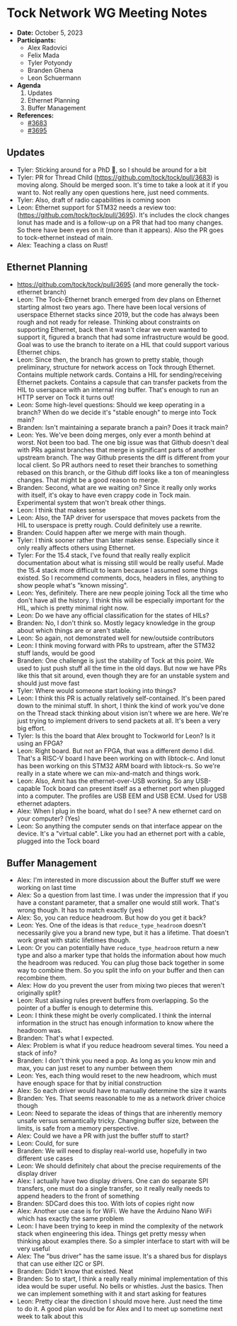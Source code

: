# Tock Network WG Meeting Notes

- **Date:** October 5, 2023
- **Participants:**
    - Alex Radovici
    - Felix Mada
    - Tyler Potyondy
    - Branden Ghena
    - Leon Schuermann
- **Agenda**
    1. Updates
    2. Ethernet Planning
    3. Buffer Management
- **References:**
    - [#3683](https://github.com/tock/tock/pull/3683)
    - [#3695](https://github.com/tock/tock/pull/3695)


## Updates
- Tyler: Sticking around for a PhD 🎉, so I should be around for a bit
- Tyler: PR for Thread Child (https://github.com/tock/tock/pull/3683) is moving along. Should be merged soon. It's time to take a look at it if you want to. Not really any open questions here, just need comments.
- Tyler: Also, draft of radio capabilities is coming soon
- Leon: Ethernet support for STM32 needs a review too: (https://github.com/tock/tock/pull/3695). It's includes the clock changes Ionut has made and is a follow-up on a PR that had too many changes. So there have been eyes on it (more than it appears). Also the PR goes to tock-ethernet instead of main.
- Alex: Teaching a class on Rust!


## Ethernet Planning
- https://github.com/tock/tock/pull/3695 (and more generally the tock-ethernet branch)
- Leon: The Tock-Ethernet branch emerged from dev plans on Ethernet starting almost two years ago. There have been local versions of userspace Ethernet stacks since 2019, but the code has always been rough and not ready for release. Thinking about constraints on supporting Ethernet, back then it wasn't clear we even wanted to support it, figured a branch that had some infrastructure would be good. Goal was to use the branch to iterate on a HIL that could support various Ethernet chips.
- Leon: Since then, the branch has grown to pretty stable, though preliminary, structure for network access on Tock through Ethernet. Contains multiple network cards. Contains a HIL for sending/receiving Ethernet packets. Contains a capsule that can transfer packets from the HIL to userspace with an internal ring buffer. That's enough to run an HTTP server on Tock it turns out!
- Leon: Some high-level questions: Should we keep operating in a branch? When do we decide it's "stable enough" to merge into Tock main?
- Branden: Isn't maintaining a separate branch a pain? Does it track main?
- Leon: Yes. We've been doing merges, only ever a month behind at worst. Not been too bad. The one big issue was that Github doesn't deal with PRs against branches that merge in significant parts of another upstream branch. The way Github presents the diff is different from your local client. So PR authors need to reset their branches to something rebased on this branch, or the Github diff looks like a ton of meaningless changes. That might be a good reason to merge.
- Branden: Second, what are we waiting on? Since it really only works with itself, it's okay to have even crappy code in Tock main. Experimental system that won't break other things.
- Leon: I think that makes sense
- Leon: Also, the TAP driver for userspace that moves packets from the HIL to userspace is pretty rough. Could definitely use a rewrite.
- Branden: Could happen after we merge with main though.
- Tyler: I think sooner rather than later makes sense. Especially since it only really affects others using Ethernet.
- Tyler: For the 15.4 stack, I've found that really really explicit documentation about what is missing still would be really useful. Made the 15.4 stack more difficult to learn because I assumed some things existed. So I recommend comments, docs, headers in files, anything to show people what's "known missing".
- Leon: Yes, definitely. There are new people joining Tock all the time who don't have all the history. I think this will be especially important for the HIL, which is pretty minimal right now.
- Leon: Do we have any official classification for the states of HILs?
- Branden: No, I don't think so. Mostly legacy knowledge in the group about which things are or aren't stable.
- Leon: So again, not demonstrated well for new/outside contributors
- Leon: I think moving forward with PRs to upstream, after the STM32 stuff lands, would be good
- Branden: One challenge is just the stability of Tock at this point. We used to just push stuff all the time in the old days. But now we have PRs like this that sit around, even though they are for an unstable system and should just move fast
- Tyler: Where would someone start looking into things?
- Leon: I think this PR is actually relatively self-contained. It's been pared down to the minimal stuff. In short, I think the kind of work you've done on the Thread stack thinking about vision isn't where we are here. We're just trying to implement drivers to send packets at all. It's been a very big effort.
- Tyler: Is this the board that Alex brought to Tockworld for Leon? Is it using an FPGA?
- Leon: Right board. But not an FPGA, that was a different demo I did. That's a RISC-V board I have been working on with libtock-c. And Ionut has been working on this STM32 ARM board with libtock-rs. So we're really in a state where we can mix-and-match and things work.
- Leon: Also, Amit has the ethernet-over-USB working. So any USB-capable Tock board can present itself as a ethernet port when plugged into a computer. The profiles are USB EEM and USB ECM. Used for USB ethernet adapters.
- Alex: When I plug in the board, what do I see? A new ethernet card on your computer? (Yes)
- Leon: So anything the computer sends on that interface appear on the device. It's a "virtual cable". Like you had an ethernet port with a cable, plugged into the Tock board


## Buffer Management
- Alex: I'm interested in more discussion about the Buffer stuff we were working on last time
- Alex: So a question from last time. I was under the impression that if you have a constant parameter, that a smaller one would still work. That's wrong though. It has to match exactly (yes)
- Alex: So, you can reduce headroom. But how do you get it back?
- Leon: Yes. One of the ideas is that `reduce_type_headroom` doesn't necessarily give you a brand new type, but it has a lifetime. That doesn't work great with static lifetimes though.
- Leon: Or you can potentially have `reduce_type_headroom` return a new type and also a marker type that holds the information about how much the headroom was reduced. You can plug those back together in some way to combine them. So you split the info on your buffer and then can recombine them.
- Alex: How do you prevent the user from mixing two pieces that weren't originally split?
- Leon: Rust aliasing rules prevent buffers from overlapping. So the pointer of a buffer is enough to determine this.
- Leon: I think these might be overly complicated. I think the internal information in the struct has enough information to know where the headroom was.
- Branden: That's what I expected.
- Alex: Problem is what if you reduce headroom several times. You need a stack of info?
- Branden: I don't think you need a pop. As long as you know min and max, you can just reset to any number between them
- Leon: Yes, each thing would reset to the new headroom, which must have enough space for that by initial construction
- Alex: So each driver would have to manually determine the size it wants
- Branden: Yes. That seems reasonable to me as a network driver choice though
- Leon: Need to separate the ideas of things that are inherently memory unsafe versus semantically tricky. Changing buffer size, between the limits, is safe from a memory perspective.
- Alex: Could we have a PR with just the buffer stuff to start?
- Leon: Could, for sure
- Branden: We will need to display real-world use, hopefully in two different use cases
- Leon: We should definitely chat about the precise requirements of the display driver
- Alex: I actually have two display drivers. One can do separate SPI transfers, one must do a single transfer, so it really really needs to append headers to the front of something
- Branden: SDCard does this too. With lots of copies right now
- Alex: Another use case is for WiFi. We have the Arduino Nano WiFi which has exactly the same problem
- Leon: I have been trying to keep in mind the complexity of the network stack when engineering this idea. Things get pretty messy when thinking about examples there. So a simpler interface to start with will be very useful
- Alex: The "bus driver" has the same issue. It's a shared bus for displays that can use either I2C or SPI.
- Branden: Didn't know that existed. Neat
- Branden: So to start, I think a really really minimal implementation of this idea would be super useful. No bells or whistles. Just the basics. Then we can implement something with it and start asking for features
- Leon: Pretty clear the direction I should move here. Just need the time to do it. A good plan would be for Alex and I to meet up sometime next week to talk about this
